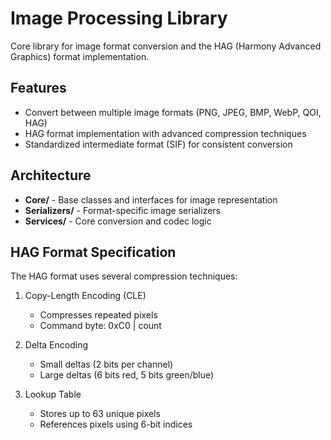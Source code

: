 # Image Processing Library

Core library for image format conversion and the HAG (Harmony Advanced Graphics) format implementation.

## Features

- Convert between multiple image formats (PNG, JPEG, BMP, WebP, QOI, HAG)
- HAG format implementation with advanced compression techniques
- Standardized intermediate format (SIF) for consistent conversion

## Architecture

- **Core/** - Base classes and interfaces for image representation
- **Serializers/** - Format-specific image serializers
- **Services/** - Core conversion and codec logic

## HAG Format Specification

The HAG format uses several compression techniques:

1. Copy-Length Encoding (CLE)

   - Compresses repeated pixels
   - Command byte: 0xC0 | count

2. Delta Encoding

   - Small deltas (2 bits per channel)
   - Large deltas (6 bits red, 5 bits green/blue)

3. Lookup Table
   - Stores up to 63 unique pixels
   - References pixels using 6-bit indices

